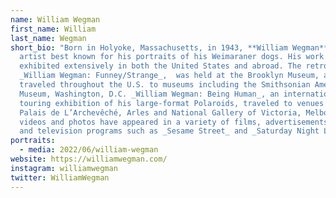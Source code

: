 ```yaml
---
name: William Wegman
first_name: William
last_name: Wegman
short_bio: "Born in Holyoke, Massachusetts, in 1943, **William Wegman** is an
  artist best known for his portraits of his Weimaraner dogs. His work has been
  exhibited extensively in both the United States and abroad. The retrospective
  _William Wegman: Funney/Strange_,  was held at the Brooklyn Museum, and
  traveled throughout the U.S. to museums including the Smithsonian American Art
  Museum, Washington, D.C. _William Wegman: Being Human_, an international
  touring exhibition of his large-format Polaroids, traveled to venues including
  Palais de L’Archevêché, Arles and National Gallery of Victoria, Melbourne. His
  videos and photos have appeared in a variety of films, advertisements, books,
  and television programs such as _Sesame Street_ and _Saturday Night Live_. "
portraits:
  - media: 2022/06/william-wegman
website: https://williamwegman.com/
instagram: williamwegman
twitter: WilliamWegman
---
```

